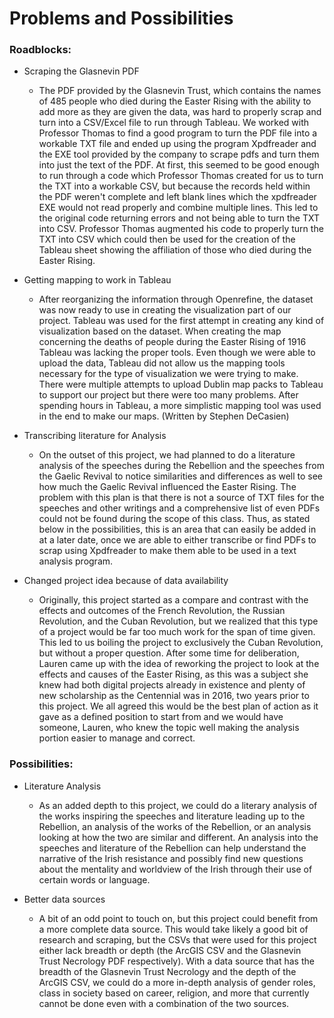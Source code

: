 # Problems and Possibilities
### Roadblocks:
- Scraping the Glasnevin PDF
  - The PDF provided by the Glasnevin Trust, which contains the names of 485 people who died during the Easter Rising with the ability to add more as they are given the data, was hard to properly scrap and turn into a CSV/Excel file to run through Tableau. We worked with Professor Thomas to find a good program to turn the PDF file into a workable TXT file and ended up using the program Xpdfreader and the EXE tool provided by the company to scrape pdfs and turn them into just the text of the PDF. At first, this seemed to be good enough to run through a code which Professor Thomas created for us to turn the TXT into a workable CSV, but because the records held within the PDF weren't complete and left blank lines which the xpdfreader EXE would not read properly and combine multiple lines. This led to the original code returning errors and not being able to turn the TXT into CSV. Professor Thomas augmented his code to properly turn the TXT into CSV which could then be used for the creation of the Tableau sheet showing the affiliation of those who died during the Easter Rising.


- Getting mapping to work in Tableau
  - After reorganizing the information through Openrefine, the dataset was now ready to use in creating the visualization part of our project. Tableau was used for the first attempt in creating any kind of visualization based on the dataset. When creating the map concerning the deaths of people during the Easter Rising of 1916 Tableau was lacking the proper tools. Even though we were able to upload the data, Tableau did not allow us the mapping tools necessary for the type of visualization we were trying to make. There were multiple attempts to upload Dublin map packs to Tableau to support our project but there were too many problems. After spending hours in Tableau, a more simplistic mapping tool was used in the end to make our maps. (Written by Stephen DeCasien)


- Transcribing literature for Analysis
  - On the outset of this project, we had planned to do a literature analysis of the speeches during the Rebellion and the speeches from the Gaelic Revival to notice similarities and differences as well to see how much the Gaelic Revival influenced the Easter Rising. The problem with this plan is that there is not a source of TXT files for the speeches and other writings and a comprehensive list of even PDFs could not be found during the scope of this class. Thus, as stated below in the possibilities, this is an area that can easily be added in at a later date, once we are able to either transcribe or find PDFs to scrap using Xpdfreader to make them able to be used in a text analysis program.


- Changed project idea because of data availability
  - Originally, this project started as a compare and contrast with the effects and outcomes of the French Revolution, the Russian Revolution, and the Cuban Revolution, but we realized that this type of a project would be far too much work for the span of time given. This led to us boiling the project to exclusively the Cuban Revolution, but without a proper question. After some time for deliberation, Lauren came up with the idea of reworking the project to look at the effects and causes of the Easter Rising, as this was a subject she knew had both digital projects already in existence and plenty of new scholarship as the Centennial was in 2016, two years prior to this project. We all agreed this would be the best plan of action as it gave as a defined position to start from and we would have someone, Lauren, who knew the topic well making the analysis portion easier to manage and correct.

### Possibilities:
- Literature Analysis
  - As an added depth to this project, we could do a literary analysis of the works inspiring the speeches and literature leading up to the Rebellion, an analysis of the works of the Rebellion, or an analysis looking at how the two are similar and different. An analysis into the speeches and literature of the Rebellion can help understand the narrative of the Irish resistance and possibly find new questions about the mentality and worldview of the Irish through their use of certain words or language.


- Better data sources
  - A bit of an odd point to touch on, but this project could benefit from a more complete data source. This would take likely a good bit of research and scraping, but the CSVs that were used for this project either lack breadth or depth (the ArcGIS CSV and the Glasnevin Trust Necrology PDF respectively). With a data source that has the breadth of the Glasnevin Trust Necrology and the depth of the ArcGIS CSV, we could do a more in-depth analysis of gender roles, class in society based on career, religion, and more that currently cannot be done even with a combination of the two sources.
